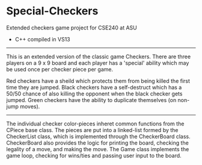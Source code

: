 Special-Checkers
================

Extended checkers game project for CSE240 at ASU
- C++ compiled in VS13

---------------------------
This is an extended version of the classic game Checkers.  There are three players on a 9 x 9 board and each player has a 'special' ability which may be used once per checker piece per game.

Red checkers have a sheild which protects them from being killed the first time they are jumped.
Black checkers have a self-destruct which has a 50/50 chance of also killing the opponent when the black checker gets jumped.
Green checkers have the ability to duplicate themselves (on non-jump moves).

---------------------------
The individual checker color-pieces inheret common functions from the CPiece base class.  The pieces are put into a linked-list formed by the CheckerList class, which is implemented through the CheckerBoard class.  CheckerBoard also provides the logic for printing the board, checking the legality of a move, and making the move.  The Game class implements the game loop, checking for wins/ties and passing user input to the board.
